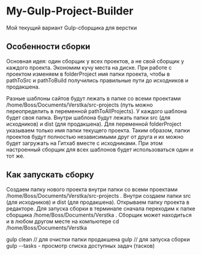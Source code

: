 # My-Gulp-Project-Builder
Мой текущий вариант Gulp-сборщика для верстки

## Особенности сборки

Основная идея: один сборщик у всех проектов, а не свой сборщик у каждого проекта. Экономим кучу места на диске.
При работе с проектом изменяем в folderProject имя папки проекта, чтобы в pathToSrc и pathToBuild получились правильные пути до исходников и продакшена.

Разные шаблоны сайтов будут лежать в папке со всеми проектами /home/Boss/Documents/Verstka/src-projects (путь можно переопределить в переменной pathToAllProjects).
У каждого шаблона будет своя папка. Внутри шаблона будут лежать папки src (для исходников) и dist (для продакшена).
Для переменной folderProject указываем только имя папки текущего проекта.
Таким образом, папки проектов будут полностью независимыми друг от друга и их можно будет загружать на Гитхаб вместе с исходниками. При этом настроенный сборщик для всех шаблонов будет использоваться один и тот же.

## Как запускать сборку


Создаем папку нового проекта внутри папки со всеми проектами /home/Boss/Documents/Verstka/src-projects . Внутри создаем папки src (для исходников) и dist (для продакшена).
Открываем папку проекта в редакторе.
Для запуска сборки в терминале сначала переходим к папке сборщика /home/Boss/Documents/Verstka . Сборщик может находиться и в любом другом месте на компьютере
cd /home/Boss/Documents/Verstka

gulp clean // для очистки папки продакшена
gulp // для запуска сборки
gulp --tasks - просмотр списка доступных задач (тасков)
